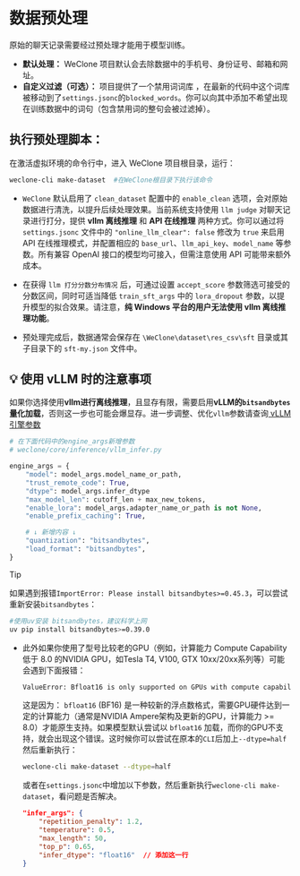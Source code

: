 # 数据预处理

原始的聊天记录需要经过预处理才能用于模型训练。

* **默认处理：** WeClone 项目默认会去除数据中的手机号、身份证号、邮箱和网址。
* **自定义过滤（可选）：** 项目提供了一个禁用词词库 ，在最新的代码中这个词库被移动到了`settings.jsonc`的`blocked_words`。你可以向其中添加不希望出现在训练数据中的词句（包含禁用词的整句会被过滤掉）。

## **执行预处理脚本：**

在激活虚拟环境的命令行中，进入 WeClone 项目根目录，运行：

```bash
weclone-cli make-dataset  #在WeClone根目录下执行该命令
```

* `WeClone` 默认启用了 `clean_dataset` 配置中的 `enable_clean` 选项，会对原始数据进行清洗，以提升后续处理效果。当前系统支持使用 `llm judge` 对聊天记录进行打分，提供 **vllm 离线推理** 和 **API 在线推理** 两种方式。你可以通过将 `settings.jsonc` 文件中的 `"online_llm_clear": false` 修改为 `true` 来启用 API 在线推理模式，并配置相应的 `base_url`、`llm_api_key`、`model_name` 等参数。所有兼容 OpenAI 接口的模型均可接入，但需注意使用 API 可能带来额外成本。

* 在获得 `llm 打分分数分布情况` 后，可通过设置 `accept_score` 参数筛选可接受的分数区间，同时可适当降低 `train_sft_args` 中的 `lora_dropout` 参数，以提升模型的拟合效果。请注意，**纯 Windows 平台的用户无法使用 vllm 离线推理功能**。

* 预处理完成后，数据通常会保存在 `\WeClone\dataset\res_csv\sft` 目录或其子目录下的 `sft-my.json` 文件中。

  

## 💡 使用 vLLM 时的注意事项

如果你选择使用**vllm进行离线推理**，且显存有限，需要启用**vLLM的`bitsandbytes`量化加载**，否则这一步也可能会爆显存。进一步调整、优化`vllm`参数请查询[ vLLM 引擎参数 ](https://docs.vllm.com.cn/en/latest/serving/engine_args.html#engine-args)

```python
# 在下面代码中的engine_args新增参数
# weclone/core/inference/vllm_infer.py

engine_args = {
    "model": model_args.model_name_or_path,
    "trust_remote_code": True,
    "dtype": model_args.infer_dtype
    "max_model_len": cutoff_len + max_new_tokens,
    "enable_lora": model_args.adapter_name_or_path is not None,
    "enable_prefix_caching": True,

    # ↓ 新增内容 ↓
    "quantization": "bitsandbytes",
    "load_format": "bitsandbytes",
}
```
>[!TIP]
> 如果遇到报错`ImportError: Please install bitsandbytes>=0.45.3`，可以尝试重新安装`bitsandbytes`：
> ```bash
> #使用uv安装 bitsandbytes，建议科学上网
> uv pip install bitsandbytes>=0.39.0
> ```

* 此外如果你使用了型号比较老的GPU（例如，计算能力 Compute Capability 低于 8.0 的NVIDIA GPU，如Tesla T4, V100, GTX 10xx/20xx系列等）可能会遇到下面报错：

  ```bash
  ValueError: Bfloat16 is only supported on GPUs with compute capability of at least 8.0. Your xxx GPU has compute capability xx. You can use float16 instead by explicitly setting the idtype flag in CLI, for ecample: --dtype=half.
  ```

  这是因为： `bfloat16` (BF16) 是一种较新的浮点数格式，需要GPU硬件达到一定的计算能力（通常是NVIDIA Ampere架构及更新的GPU，计算能力 >= 8.0）才能原生支持。如果模型默认尝试以 `bfloat16` 加载，而你的GPU不支持，就会出现这个错误。这时候你可以尝试在原本的`CLI`后加上`--dtype=half`然后重新执行：

  ```bash
  weclone-cli make-dataset --dtype=half
  ```

  或者在`settings.jsonc`中增加以下参数，然后重新执行`weclone-cli make-dataset`，看问题是否解决。

  ```json
  "infer_args": {
      "repetition_penalty": 1.2,
      "temperature": 0.5,
      "max_length": 50,
      "top_p": 0.65,
      "infer_dtype": "float16"  // 添加这一行
  }
  ```
